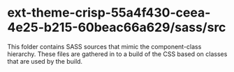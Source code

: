 # ext-theme-crisp-55a4f430-ceea-4e25-b215-60beac66a629/sass/src

This folder contains SASS sources that mimic the component-class hierarchy. These files
are gathered in to a build of the CSS based on classes that are used by the build.
